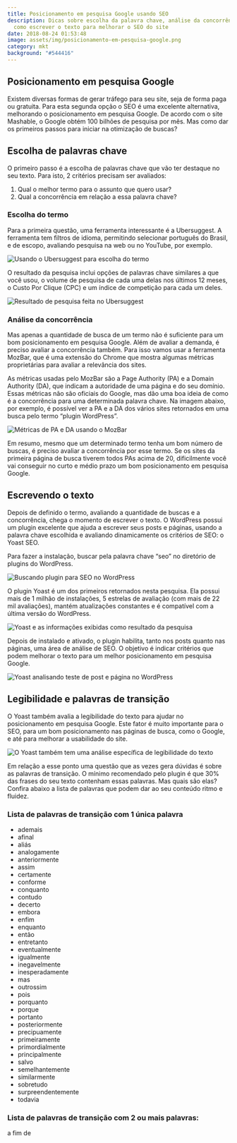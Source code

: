 ```yaml
---
title: Posicionamento em pesquisa Google usando SEO
description: Dicas sobre escolha da palavra chave, análise da concorrência e
  como escrever o texto para melhorar o SEO do site
date: 2018-08-24 01:53:48
image: assets/img/posicionamento-em-pesquisa-google.png
category: mkt
background: "#544416"
---
```

## Posicionamento em pesquisa Google

Existem diversas formas de gerar tráfego para seu site, seja de forma paga ou gratuita. Para esta segunda opção o SEO é uma excelente alternativa, melhorando o posicionamento em pesquisa Google. De acordo com o site Mashable, o Google obtém 100 bilhões de pesquisa por mês. Mas como dar os primeiros passos para iniciar na otimização de buscas?

## Escolha de palavras chave

O primeiro passo é a escolha de palavras chave que vão ter destaque no seu texto. Para isto, 2 critérios precisam ser avaliados:

1. Qual o melhor termo para o assunto que quero usar?
2. Qual a concorrência em relação a essa palavra chave?

### Escolha do termo

Para a primeira questão, uma ferramenta interessante é a Ubersuggest. A ferramenta tem filtros de idioma, permitindo selecionar português do Brasil, e de escopo, avaliando pesquisa na web ou no YouTube, por exemplo.

![Usando o Ubersuggest para escolha do termo](assets/img/ubersuggest-pesquisa.png "Critérios de pesquisa disponíveis no Ubersuggest")

O resultado da pesquisa inclui opções de palavras chave similares a que você usou, o volume de pesquisa de cada uma delas nos últimos 12 meses, o Custo Por Clique (CPC) e um índice de competição para cada um deles.

![Resultado de pesquisa feita no Ubersuggest](assets/img/ubersuggest-resultado.png "Informações da pesquisa de palavra chave do Ubersuggest")

### Análise da concorrência

Mas apenas a quantidade de busca de um termo não é suficiente para um bom posicionamento em pesquisa Google. Além de avaliar a demanda, é preciso avaliar a concorrência também. Para isso vamos usar a ferramenta MozBar, que é uma extensão do Chrome que mostra algumas métricas proprietárias para avaliar a relevância dos sites.

As métricas usadas pelo MozBar são a Page Authority (PA) e a Domain Authority (DA), que indicam a autoridade de uma página e do seu domínio. Essas métricas não são oficiais do Google, mas dão uma boa ideia de como é a concorrência para uma determinada palavra chave. Na imagem abaixo, por exemplo, é possível ver a PA e a DA dos vários sites retornados em uma busca pelo termo “plugin WordPress”.

![Métricas de PA e DA usando o MozBar](assets/img/mozbar.png "Análise do MozBar, com as métricas PA e DA para os sites")

Em resumo, mesmo que um determinado termo tenha um bom número de buscas, é preciso avaliar a concorrência por esse termo. Se os sites da primeira página de busca tiverem todos PAs acima de 20, dificilmente você vai conseguir no curto e médio prazo um bom posicionamento em pesquisa Google.

## Escrevendo o texto

Depois de definido o termo, avaliando a quantidade de buscas e a concorrência, chega o momento de escrever o texto. O WordPress possui um plugin excelente que ajuda a escrever seus posts e páginas, usando a palavra chave escolhida e avaliando dinamicamente os critérios de SEO: o Yoast SEO.

Para fazer a instalação, buscar pela palavra chave “seo” no diretório de plugins do WordPress.

![Buscando plugin para SEO no WordPress](assets/img/palavra-chave.png "Palavra chave para busca de plugin de SEO no diretório do WordPress")

O plugin Yoast é um dos primeiros retornados nesta pesquisa. Ela possui mais de 1 milhão de instalações, 5 estrelas de avaliação (com mais de 22 mil avaliações), mantém atualizações constantes e é compatível com a última versão do WordPress.

![Yoast e as informações exibidas como resultado da pesquisa](assets/img/plugin-yoast.png "Dados do plugin Yoast")

Depois de instalado e ativado, o plugin habilita, tanto nos posts quanto nas páginas, uma área de análise de SEO. O objetivo é indicar critérios que podem melhorar o texto para um melhor posicionamento em pesquisa Google.

![Yoast analisando teste de post e página no WordPress](assets/img/yoast-analise-seo.png "Análise de SEO no Yoast")

## Legibilidade e palavras de transição

O Yoast também avalia a legibilidade do texto para ajudar no posicionamento em pesquisa Google. Este fator é muito importante para o SEO, para um bom posicionamento nas páginas de busca, como o Google, e até para melhorar a usabilidade do site.

![O Yoast também tem uma análise específica de legibilidade do texto](assets/img/yoast-analise-legibilidade.png "Análise de legibilidade no Yoast")

Em relação a esse ponto uma questão que as vezes gera dúvidas é sobre as palavras de transição. O mínimo recomendado pelo plugin é que 30% das frases do seu texto contenham essas palavras. Mas quais são elas? Confira abaixo a lista de palavras que podem dar ao seu conteúdo ritmo e fluidez.

### Lista de palavras de transição com 1 única palavra

* ademais
* afinal
* aliás
* analogamente
* anteriormente
* assim
* certamente
* conforme
* conquanto
* contudo
* decerto
* embora
* enfim
* enquanto
* então
* entretanto
* eventualmente
* igualmente
* inegavelmente
* inesperadamente
* mas
* outrossim
* pois
* porquanto
* porque
* portanto
* posteriormente
* precipuamente
* primeiramente
* primordialmente
* principalmente
* salvo
* semelhantemente
* similarmente
* sobretudo
* surpreendentemente
* todavia

### Lista de palavras de transição com 2 ou mais palavras:

a fim de